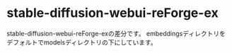 # stable-diffusion-webui-reForge-ex
stable-diffusion-webui-reForge-exの差分です。
embeddingsディレクトリをデフォルトでmodelsディレクトリの下にしています。
